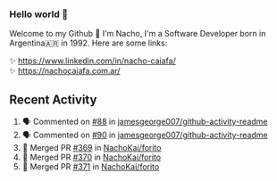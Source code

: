 ### Hello world 👋  
Welcome to my Github 🧙‍ I'm Nacho, I'm a Software Developer born in Argentina🇦🇷 in 1992. Here are some links:  
  
✨ https://www.linkedin.com/in/nacho-caiafa/  
✨ https://nachocaiafa.com.ar/  


## Recent Activity

<!--START_SECTION:activity-->
1. 🗣 Commented on [#88](https://github.com/jamesgeorge007/github-activity-readme/issues/88) in [jamesgeorge007/github-activity-readme](https://github.com/jamesgeorge007/github-activity-readme)
2. 🗣 Commented on [#90](https://github.com/jamesgeorge007/github-activity-readme/issues/90) in [jamesgeorge007/github-activity-readme](https://github.com/jamesgeorge007/github-activity-readme)
3. 🎉 Merged PR [#369](https://github.com/NachoKai/forito/pull/369) in [NachoKai/forito](https://github.com/NachoKai/forito)
4. 🎉 Merged PR [#370](https://github.com/NachoKai/forito/pull/370) in [NachoKai/forito](https://github.com/NachoKai/forito)
5. 🎉 Merged PR [#371](https://github.com/NachoKai/forito/pull/371) in [NachoKai/forito](https://github.com/NachoKai/forito)
<!--END_SECTION:activity-->
